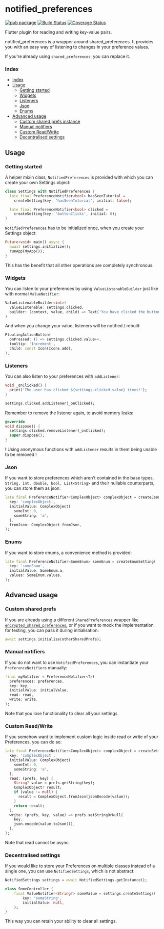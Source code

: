 # notified_preferences

[![pub package](https://img.shields.io/pub/v/notified_preferences.svg)](https://pub.dartlang.org/packages/notified_preferences)
[![Build Status](https://github.com/clragon/notified_preferences/actions/workflows/test.yml/badge.svg)](https://github.com/clragon/notified_preferences/actions/workflows/test.yml)
[![Coverage Status](https://coveralls.io/repos/github/clragon/notified_preferences/badge.svg)](https://coveralls.io/github/clragon/notified_preferences)

Flutter plugin for reading and writing key-value pairs.

notified_preferences is a wrapper around shared_preferences.
It provides you with an easy way of listening to changes in your preference values.

If you're already using `shared_preferences`, you can replace it.

### Index

- [Index](#index)
- [Usage](#usage)
  - [Getting started](#getting-started)
  - [Widgets](#widgets)
  - [Listeners](#listeners)
  - [Json](#json)
  - [Enums](#enums)
- [Advanced usage](#advanced-usage)
  - [Custom shared prefs instance](#custom-shared-prefs-instance)
  - [Manual notifiers](#manual-notifiers)
  - [Custom Read/Write](#custom-readwrite)
  - [Decentralised settings](#decentralised-settings)

## Usage

### Getting started

A helper mixin class, `NotifiedPreferences` is provided with which you can create your own Settings object:

```dart
class Settings with NotifiedPreferences {
  late final PreferenceNotifier<bool> hasSeenTutorial =
    createSetting(key: 'hasSeenTutorial', initial: false);

  late final PreferenceNotifier<bool> clicked =
    createSetting(key: 'buttonClicks', initial: 0);
}
```

`NotifiedPreferences` has to be initialized once, when you create your Settings object:

```dart
Future<void> main() async {
  await settings.initialize();
  runApp(MyApp());
}
```

This has the benefit that all other operations are completely synchronous.

### Widgets

You can listen to your preferences by using `ValueListenableBuilder` just like with normal `ValueNotifier`:

```dart
ValueListenableBuilder<int>(
  valueListenable: settings.clicked,
  builder: (context, value, child) => Text('You have clicked the button $value times!'),
)
```

And when you change your value, listeners will be notified / rebuilt:

```dart
FloatingActionButton(
  onPressed: () => settings.clicked.value++,
  tooltip: 'Increment',
  child: const Icon(Icons.add),
),
```

### Listeners

You can also listen to your preferences with `addListener`:

```dart
void _onClicked() {
  print('The user has clicked ${settings.clicked.value} times!');
}

settings.clicked.addListener(_onClicked);
```

Remember to remove the listener again, to avoid memory leaks:

```dart
@override
void dispose() {
  settings.clicked.removeListener(_onClicked);
  super.dispose();
}
```

! Using anonymous functions with `addListener` results in them being unable to be removed !

### Json

If you want to store preferences which aren't contained in the base types,
`String, int, double, bool, List<String>` and their nullable counterparts,
you can store them as json:

```dart
late final PreferenceNotifier<ComplexObject> complexObject = createJsonSetting(
  key: 'complexObject',
  initialValue: ComplexObject(
    someInt: 0,
    someString: 'a',
  ),
  fromJson: ComplexObject.fromJson,
);
```

### Enums

If you want to store enums, a convenience method is provided:

```dart
late final PreferenceNotifier<SomeEnum> someEnum = createEnumSetting(
  key: 'someEnum',
  initialValue: SomeEnum.a,
  values: SomeEnum.values,
);
```

## Advanced usage

### Custom shared prefs

If you are already using a different `SharedPreferences` wrapper like [`encrypted_shared_preferences`](https://pub.dev/packages/encrypted_shared_preferences),
or if you want to mock the implementation for testing, you can pass it during initialisation:

```dart
await settings.initialize(otherSharedPrefs);
```

### Manual notifiers

If you do not want to use `NotifiedPreferences`, you can instantiate your `PreferenceNotifier`s manually:

```dart
final myNotifier = PreferenceNotifier<T>(
  preferences: preferences,
  key: key,
  initialValue: initialValue,
  read: read,
  write: write,
);
```

Note that you lose functionality to clear all your settings.

### Custom Read/Write

If you somehow want to implement custom logic inside read or write of your Preferences, you can do so:

```dart
late final PreferenceNotifier<ComplexObject> complexObject = createSetting(
  key: 'complexObject',
  initialValue: ComplexObject(
    someInt: 0,
    someString: 'a',
  ),
  read: (prefs, key) {
    String? value = prefs.getString(key);
    ComplexObject? result;
    if (value != null) {
      result = ComplexObject.fromJson(jsonDecode(value));
    }
    return result;
  },
  write: (prefs, key, value) => prefs.setStringOrNull(
    key,
    json.encode(value.toJson()),
  ),
);
```

Note that read cannot be async.

### Decentralised settings

If you would like to store your Preferences on multiple classes instead of a single one,
you can use `NotifiedSettings`, which is not abstract:

```dart
NotifiedSettings settings = await NotifiedSettings.getInstance();

class SomeController {
    final ValueNotifier<String?> someValue = settings.createSettings(
        key: 'someString',
        initialValue: null,
    );
}
```

This way you can retain your ability to clear all settings.
